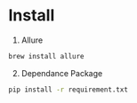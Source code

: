 
# Install

1. Allure
```sh
brew install allure
```

2. Dependance Package

``` sh
pip install -r requirement.txt
```